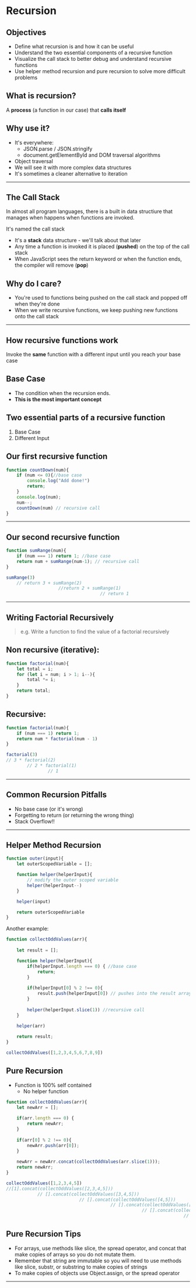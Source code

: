 # Recursion

## Objectives

- Define what recursion is and how it can be useful
- Understand the two essential components of a recursive function
- Visualize the call stack to better debug and understand recursive functions
- Use helper method recursion and pure recursion to solve more difficult problems

## What is recursion? 
A **process** (a function in our case) that **calls itself**

## Why use it?
- It's everywhere:
    - JSON.parse / JSON.stringify
    - document.getElementById and DOM traversal algorithms
- Object traversal
- We will see it with more complex data structures
- It's sometimes a cleaner alternative to iteration
<hr>

## The Call Stack

In almost all program languages, there is a built in data structiure that manages when happens when functions are invoked. 

It's named the call stack

- It's a **stack** data structure - we'll talk about that later
- Any time a function is invoked it is placed (**pushed**) on the top of the call stack
- When JavaScript sees the return keyword or when the function ends, the compiler will remove (**pop**)

## Why do I care?
- You're used to functions being pushed on the call stack and popped off when they're done
- When we write recursive functions, we keep pushing new functions onto the call stack

<hr>

## How recursive functions work
Invoke the **same** function with a different input until you reach your base case

## Base Case
- The condition when the recursion ends.
- **This is the most important concept** 

## Two essential parts of a recursive function
1) Base Case
1) Different Input

## Our first recursive function

```js
function countDown(num){
    if (num <= 0){//base case
        console.log("Add done!")
        return;
    }
    console.log(num);
    num--;
    countDown(num) // recursive call
}
```
<hr>

## Our second recursive function

```js
function sumRange(num){
    if (num === 1) return 1; //base case
    return num + sumRange(num-1); // recursive call
}

sumRange(3)
    // return 3 + sumRange(2)
                    //return 2 + sumRange(1)
                                    // return 1
```

<hr>

## Writing Factorial Recursively

> e.g. Write a function to find the value of a factorial recursively

## Non recursive (iterative):
```js
function factorial(num){
    let total = i;
    for (let i = num; i > 1; i--){
        total *= i;
    }
    return total;
}
```

## **Recursive:**
```js
function factorial(num){
    if (num === 1) return 1;
    return num * factorial(num - 1)
}

factorial(3)
// 3 * factorial(2)
        // 2 * factorial(1)
                // 1
```

<hr>

## Common Recursion Pitfalls
- No base case (or it's wrong)
- Forgetting to return (or returning the wrong thing)
- Stack Overflow!!

<hr>

## Helper Method Recursion

```js
function outer(input){
    let outerScopedVariable = [];

    function helper(helperInput){
        // modify the outer scoped variable
        helper(helperInput--)
    }

    helper(input)

    return outerScopedVariable
}
```

Another example:

```js
function collectOddValues(arr){
    
    let result = [];

    function helper(helperInput){
        if(helperInput.length === 0) { //base case
            return;
        }
        
        if(helperInput[0] % 2 !== 0){
            result.push(helperInput[0]) // pushes into the result array
        }
        
        helper(helperInput.slice(1)) //recursive call
    }
    
    helper(arr)

    return result;
}

collectOddValues([1,2,3,4,5,6,7,8,9])
```

## Pure Recursion 
- Function is 100% self contained
    - No helper function

```js
function collectOddValues(arr){
    let newArr = [];
    
    if(arr.length === 0) {
        return newArr;
    }
        
    if(arr[0] % 2 !== 0){
        newArr.push(arr[0]);
    }
        
    newArr = newArr.concat(collectOddValues(arr.slice(1)));
    return newArr;
}

collectOddValues([1,2,3,4,5])
//[1].concat(collectOddValues([2,3,4,5]))
            // [].concat(collectOddValues([3,4,5]))
                            // [].concat(collectOddValues([4,5]))
                                        // [].concat(collectOddValues([5]))
                                                    // [].concat(collectOddValues([]))
                                                                    // []
```

## Pure Recursion Tips
- For arrays, use methods like slice, the spread operator, and concat that make copies of arrays so you do not mutate them.
- Remember that string are immutable so you will need to use methods like slice, substr, or substring to make copies of strings
- To make copies of objects use Object.assign, or the spread operator

<hr>